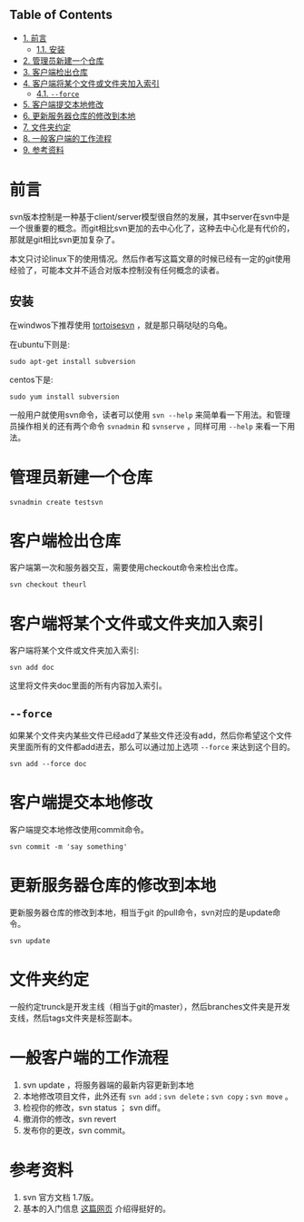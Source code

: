 <nav id="table-of-contents">
<h2>Table of Contents</h2>
<div id="text-table-of-contents">
<ul>
<li><a href="#orgheadline2">1. 前言</a>
<ul>
<li><a href="#orgheadline1">1.1. 安装</a></li>
</ul>
</li>
<li><a href="#orgheadline3">2. 管理员新建一个仓库</a></li>
<li><a href="#orgheadline4">3. 客户端检出仓库</a></li>
<li><a href="#orgheadline6">4. 客户端将某个文件或文件夹加入索引</a>
<ul>
<li><a href="#orgheadline5">4.1. <code>--force</code></a></li>
</ul>
</li>
<li><a href="#orgheadline7">5. 客户端提交本地修改</a></li>
<li><a href="#orgheadline8">6. 更新服务器仓库的修改到本地</a></li>
<li><a href="#orgheadline9">7. 文件夹约定</a></li>
<li><a href="#orgheadline10">8. 一般客户端的工作流程</a></li>
<li><a href="#orgheadline11">9. 参考资料</a></li>
</ul>
</div>
</nav>


# 前言<a id="orgheadline2"></a>

svn版本控制是一种基于client/server模型很自然的发展，其中server在svn中是一个很重要的概念。而git相比svn更加的去中心化了，这种去中心化是有代价的，那就是git相比svn更加复杂了。

本文只讨论linux下的使用情况。然后作者写这篇文章的时候已经有一定的git使用经验了，可能本文并不适合对版本控制没有任何概念的读者。

## 安装<a id="orgheadline1"></a>

在windwos下推荐使用 [tortoisesvn](http://tortoisesvn.net/) ，就是那只萌哒哒的乌龟。

在ubuntu下则是:

    sudo apt-get install subversion

centos下是:

    sudo yum install subversion

一般用户就使用svn命令，读者可以使用 `svn --help` 来简单看一下用法。和管理员操作相关的还有两个命令 `svnadmin` 和 `svnserve` ，同样可用 `--help` 来看一下用法。

# 管理员新建一个仓库<a id="orgheadline3"></a>

    svnadmin create testsvn

# 客户端检出仓库<a id="orgheadline4"></a>

客户端第一次和服务器交互，需要使用checkout命令来检出仓库。

    svn checkout theurl

# 客户端将某个文件或文件夹加入索引<a id="orgheadline6"></a>

客户端将某个文件或文件夹加入索引:

    svn add doc

这里将文件夹doc里面的所有内容加入索引。

## `--force`<a id="orgheadline5"></a>

如果某个文件夹内某些文件已经add了某些文件还没有add，然后你希望这个文件夹里面所有的文件都add进去，那么可以通过加上选项 `--force` 来达到这个目的。

    svn add --force doc

# 客户端提交本地修改<a id="orgheadline7"></a>

客户端提交本地修改使用commit命令。

    svn commit -m 'say something'

# 更新服务器仓库的修改到本地<a id="orgheadline8"></a>

更新服务器仓库的修改到本地，相当于git 的pull命令，svn对应的是update命令。

    svn update

# 文件夹约定<a id="orgheadline9"></a>

一般约定trunck是开发主线（相当于git的master），然后branches文件夹是开发支线，然后tags文件夹是标签副本。

# 一般客户端的工作流程<a id="orgheadline10"></a>

1.  svn update ，将服务器端的最新内容更新到本地
2.  本地修改项目文件，此外还有 `svn add；svn delete；svn copy；svn move` 。
3.  检视你的修改，svn status ； svn diff。
4.  撤消你的修改，svn revert
5.  发布你的更改，svn commit。

# 参考资料<a id="orgheadline11"></a>

1.  svn 官方文档 1.7版。
2.  基本的入门信息 [这篇网页](http://www.flyne.org/article/851) 介绍得挺好的。